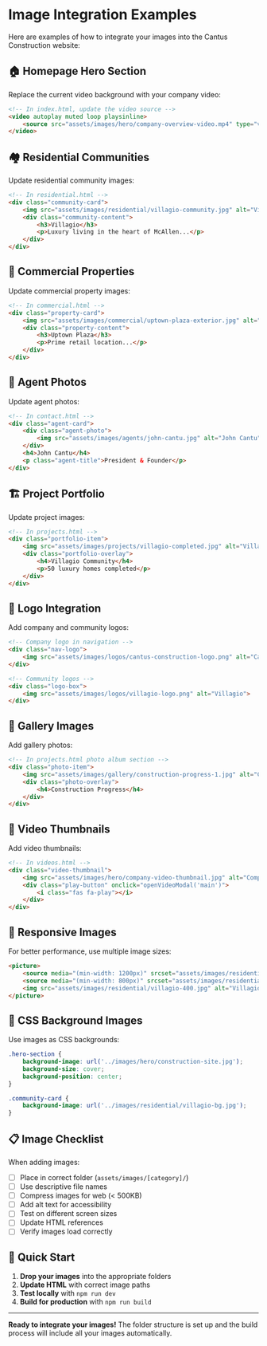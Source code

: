 # Image Integration Examples

Here are examples of how to integrate your images into the Cantus Construction website:

## 🏠 Homepage Hero Section

Replace the current video background with your company video:

```html
<!-- In index.html, update the video source -->
<video autoplay muted loop playsinline>
    <source src="assets/images/hero/company-overview-video.mp4" type="video/mp4">
</video>
```

## 🏘️ Residential Communities

Update residential community images:

```html
<!-- In residential.html -->
<div class="community-card">
    <img src="assets/images/residential/villagio-community.jpg" alt="Villagio Community">
    <div class="community-content">
        <h3>Villagio</h3>
        <p>Luxury living in the heart of McAllen...</p>
    </div>
</div>
```

## 🏢 Commercial Properties

Update commercial property images:

```html
<!-- In commercial.html -->
<div class="property-card">
    <img src="assets/images/commercial/uptown-plaza-exterior.jpg" alt="Uptown Plaza">
    <div class="property-content">
        <h3>Uptown Plaza</h3>
        <p>Prime retail location...</p>
    </div>
</div>
```

## 👥 Agent Photos

Update agent photos:

```html
<!-- In contact.html -->
<div class="agent-card">
    <div class="agent-photo">
        <img src="assets/images/agents/john-cantu.jpg" alt="John Cantu">
    </div>
    <h4>John Cantu</h4>
    <p class="agent-title">President & Founder</p>
</div>
```

## 🏗️ Project Portfolio

Update project images:

```html
<!-- In projects.html -->
<div class="portfolio-item">
    <img src="assets/images/projects/villagio-completed.jpg" alt="Villagio Completed Project">
    <div class="portfolio-overlay">
        <h4>Villagio Community</h4>
        <p>50 luxury homes completed</p>
    </div>
</div>
```

## 🎨 Logo Integration

Add company and community logos:

```html
<!-- Company logo in navigation -->
<div class="nav-logo">
    <img src="assets/images/logos/cantus-construction-logo.png" alt="Cantus Construction">
</div>

<!-- Community logos -->
<div class="logo-box">
    <img src="assets/images/logos/villagio-logo.png" alt="Villagio">
</div>
```

## 📸 Gallery Images

Add gallery photos:

```html
<!-- In projects.html photo album section -->
<div class="photo-item">
    <img src="assets/images/gallery/construction-progress-1.jpg" alt="Construction Progress">
    <div class="photo-overlay">
        <h4>Construction Progress</h4>
    </div>
</div>
```

## 🎥 Video Thumbnails

Add video thumbnails:

```html
<!-- In videos.html -->
<div class="video-thumbnail">
    <img src="assets/images/hero/company-video-thumbnail.jpg" alt="Company Overview Video">
    <div class="play-button" onclick="openVideoModal('main')">
        <i class="fas fa-play"></i>
    </div>
</div>
```

## 📱 Responsive Images

For better performance, use multiple image sizes:

```html
<picture>
    <source media="(min-width: 1200px)" srcset="assets/images/residential/villagio-1200.jpg">
    <source media="(min-width: 800px)" srcset="assets/images/residential/villagio-800.jpg">
    <img src="assets/images/residential/villagio-400.jpg" alt="Villagio Community">
</picture>
```

## 🔧 CSS Background Images

Use images as CSS backgrounds:

```css
.hero-section {
    background-image: url('../images/hero/construction-site.jpg');
    background-size: cover;
    background-position: center;
}

.community-card {
    background-image: url('../images/residential/villagio-bg.jpg');
}
```

## 📋 Image Checklist

When adding images:

- [ ] Place in correct folder (`assets/images/[category]/`)
- [ ] Use descriptive file names
- [ ] Compress images for web (< 500KB)
- [ ] Add alt text for accessibility
- [ ] Test on different screen sizes
- [ ] Update HTML references
- [ ] Verify images load correctly

## 🚀 Quick Start

1. **Drop your images** into the appropriate folders
2. **Update HTML** with correct image paths
3. **Test locally** with `npm run dev`
4. **Build for production** with `npm run build`

---

**Ready to integrate your images!** The folder structure is set up and the build process will include all your images automatically.
